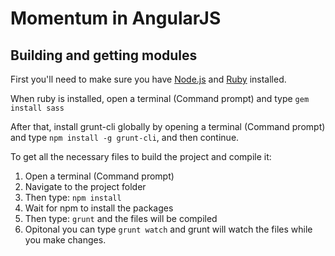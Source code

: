 # Momentum in AngularJS

## Building and getting modules
First you'll need to make sure you have [Node.js](https://nodejs.org/en/) and [Ruby](https://www.ruby-lang.org/en/documentation/installation/) installed.

When ruby is installed, open a terminal (Command prompt) and type ```gem install sass```

After that, install grunt-cli globally by opening a terminal (Command prompt) and type ```npm install -g grunt-cli```, and then continue.


To get all the necessary files to build the project and compile it:

1. Open a terminal (Command prompt)
2. Navigate to the project folder
3. Then type: ```npm install```
4. Wait for npm to install the packages
5. Then type: ```grunt``` and the files will be compiled
6. Opitonal you can type ```grunt watch``` and grunt will watch the files while you make changes.